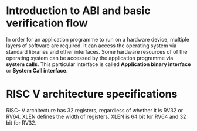 # Introduction to ABI and basic verification flow

In order for an application programme to run on a hardware device, multiple layers of software are required. It can access the operating system via standard libraries and other interfaces. Some hardware resources of of the operating system can be accessed by the application programme via **system calls**. This particular interface is called **Application binary interface** or **System Call interface**.

# RISC V architecture specifications

RISC- V architecture has 32 registers, regardless of whether it is RV32 or RV64.
XLEN defines the width of registers. XLEN is 64 bit for RV64 and 32 bit for RV32.


